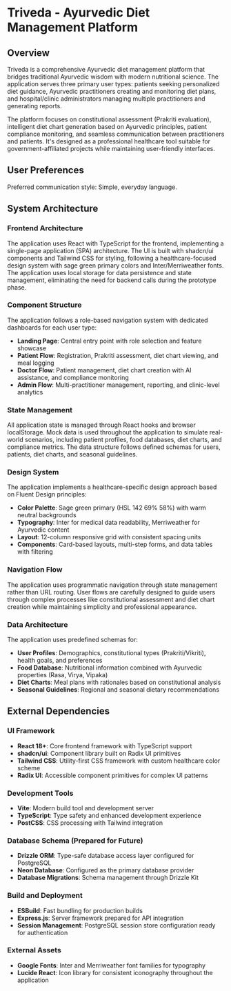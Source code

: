 # Triveda - Ayurvedic Diet Management Platform

## Overview

Triveda is a comprehensive Ayurvedic diet management platform that bridges traditional Ayurvedic wisdom with modern nutritional science. The application serves three primary user types: patients seeking personalized diet guidance, Ayurvedic practitioners creating and monitoring diet plans, and hospital/clinic administrators managing multiple practitioners and generating reports.

The platform focuses on constitutional assessment (Prakriti evaluation), intelligent diet chart generation based on Ayurvedic principles, patient compliance monitoring, and seamless communication between practitioners and patients. It's designed as a professional healthcare tool suitable for government-affiliated projects while maintaining user-friendly interfaces.

## User Preferences

Preferred communication style: Simple, everyday language.

## System Architecture

### Frontend Architecture
The application uses React with TypeScript for the frontend, implementing a single-page application (SPA) architecture. The UI is built with shadcn/ui components and Tailwind CSS for styling, following a healthcare-focused design system with sage green primary colors and Inter/Merriweather fonts. The application uses local storage for data persistence and state management, eliminating the need for backend calls during the prototype phase.

### Component Structure
The application follows a role-based navigation system with dedicated dashboards for each user type:
- **Landing Page**: Central entry point with role selection and feature showcase
- **Patient Flow**: Registration, Prakriti assessment, diet chart viewing, and meal logging
- **Doctor Flow**: Patient management, diet chart creation with AI assistance, and compliance monitoring
- **Admin Flow**: Multi-practitioner management, reporting, and clinic-level analytics

### State Management
All application state is managed through React hooks and browser localStorage. Mock data is used throughout the application to simulate real-world scenarios, including patient profiles, food databases, diet charts, and compliance metrics. The data structure follows defined schemas for users, patients, diet charts, and seasonal guidelines.

### Design System
The application implements a healthcare-specific design approach based on Fluent Design principles:
- **Color Palette**: Sage green primary (HSL 142 69% 58%) with warm neutral backgrounds
- **Typography**: Inter for medical data readability, Merriweather for Ayurvedic content
- **Layout**: 12-column responsive grid with consistent spacing units
- **Components**: Card-based layouts, multi-step forms, and data tables with filtering

### Navigation Flow
The application uses programmatic navigation through state management rather than URL routing. User flows are carefully designed to guide users through complex processes like constitutional assessment and diet chart creation while maintaining simplicity and professional appearance.

### Data Architecture
The application uses predefined schemas for:
- **User Profiles**: Demographics, constitutional types (Prakriti/Vikriti), health goals, and preferences
- **Food Database**: Nutritional information combined with Ayurvedic properties (Rasa, Virya, Vipaka)
- **Diet Charts**: Meal plans with rationales based on constitutional analysis
- **Seasonal Guidelines**: Regional and seasonal dietary recommendations

## External Dependencies

### UI Framework
- **React 18+**: Core frontend framework with TypeScript support
- **shadcn/ui**: Component library built on Radix UI primitives
- **Tailwind CSS**: Utility-first CSS framework with custom healthcare color scheme
- **Radix UI**: Accessible component primitives for complex UI patterns

### Development Tools
- **Vite**: Modern build tool and development server
- **TypeScript**: Type safety and enhanced development experience
- **PostCSS**: CSS processing with Tailwind integration

### Database Schema (Prepared for Future)
- **Drizzle ORM**: Type-safe database access layer configured for PostgreSQL
- **Neon Database**: Configured as the primary database provider
- **Database Migrations**: Schema management through Drizzle Kit

### Build and Deployment
- **ESBuild**: Fast bundling for production builds
- **Express.js**: Server framework prepared for API integration
- **Session Management**: PostgreSQL session store configuration ready for authentication

### External Assets
- **Google Fonts**: Inter and Merriweather font families for typography
- **Lucide React**: Icon library for consistent iconography throughout the application